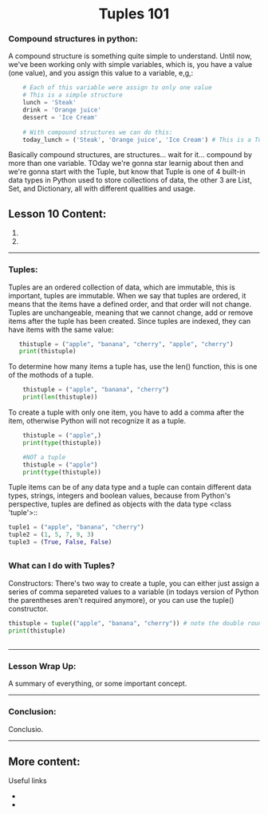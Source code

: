 <div align="center">
  
# Tuples 101

</div>

### Compound structures in python:

A compound structure is something quite simple to understand. Until now, we've been working only with simple variables, which is, you have a value (one value), and you assign this value to a variable, e,g,:


````python
    # Each of this variable were assign to only one value
    # This is a simple structure
    lunch = 'Steak'
    drink = 'Orange juice'
    dessert = 'Ice Cream'
    
    # With compound structures we can do this:
    today_lunch = ('Steak', 'Orange juice', 'Ice Cream') # This is a Tuple btw
````
Basically compound structures, are structures... wait for it... compound by more than one variable. TOday we're gonna star learnig about then and we're gonna start with the Tuple, but know that Tuple is one of 4 built-in data types in Python used to store collections of data, the other 3 are List, Set, and Dictionary, all with different qualities and usage.

##

## Lesson 10 Content:
1. []()
2. []()

---

### Tuples:

Tuples are an ordered collection of data, which are immutable, this is important, tuples are immutable. When we say that tuples are ordered, it means that the items have a defined order, and that order will not change. Tuples are unchangeable, meaning that we cannot change, add or remove items after the tuple has been created. Since tuples are indexed, they can have items with the same value:

```python   
   thistuple = ("apple", "banana", "cherry", "apple", "cherry")
   print(thistuple)    
```
    
To determine how many items a tuple has, use the len() function, this is one of the mothods of a tuple.

```python
    thistuple = ("apple", "banana", "cherry")
    print(len(thistuple))
```

To create a tuple with only one item, you have to add a comma after the item, otherwise Python will not recognize it as a tuple.

```python
    thistuple = ("apple",)
    print(type(thistuple))

    #NOT a tuple
    thistuple = ("apple")
    print(type(thistuple))
```

Tuple items can be of any data type and  a tuple can contain different data types, strings, integers and boolean values, because from Python's perspective, tuples are defined as objects with the data type <class 'tuple'>::

```python
tuple1 = ("apple", "banana", "cherry")
tuple2 = (1, 5, 7, 9, 3)
tuple3 = (True, False, False)
```
     
##

### What can I do with Tuples?

Constructors: There's two way to create a tuple, you can either just assign a series of comma separeted values to a variable (in todays version of Python the parentheses aren't required anymore), or you can use the tuple() constructor.

````python
thistuple = tuple(("apple", "banana", "cherry")) # note the double round-brackets
print(thistuple)
````

##

---

### Lesson Wrap Up:

A summary of everything, or some important concept.

---
      
### Conclusion:

Conclusio.

---

## More content:

Useful links

- []()
- []()


